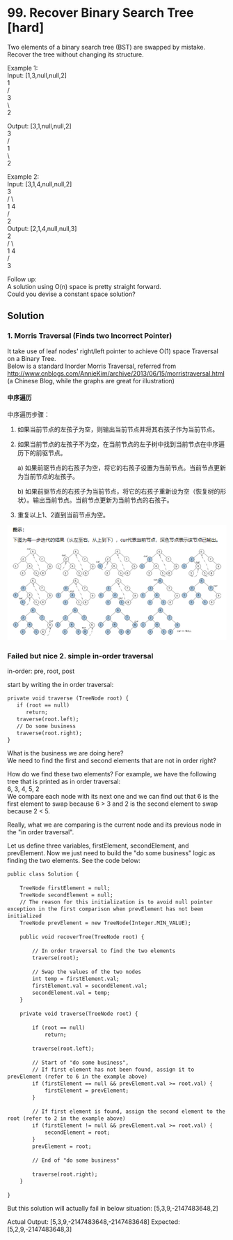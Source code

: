 # 99. Recover Binary Search Tree [hard]     
Two elements of a binary search tree (BST) are swapped by mistake.      
Recover the tree without changing its structure.      

Example 1:     
Input: [1,3,null,null,2]      
   1    
  /   
 3    
  \    
   2     
   
Output: [3,1,null,null,2]       
   3   
  /   
 1    
  \    
   2    
   
Example 2:     
Input: [3,1,4,null,null,2]      
  3    
 / \    
1   4     
   /    
  2    
Output: [2,1,4,null,null,3]     
  2    
 / \    
1   4    
   /    
  3    
  
Follow up:     
A solution using O(n) space is pretty straight forward.    
Could you devise a constant space solution?      


## Solution     
### 1. Morris Traversal (Finds two Incorrect Pointer)    
It take use of leaf nodes' right/left pointer to achieve O(1) space Traversal on a Binary Tree.    
Below is a standard Inorder Morris Traversal, referred from http://www.cnblogs.com/AnnieKim/archive/2013/06/15/morristraversal.html (a Chinese Blog, while the graphs are great for illustration)      



#### 中序遍历    
中序遍历步骤：     
1. 如果当前节点的左孩子为空，则输出当前节点并将其右孩子作为当前节点。   

2. 如果当前节点的左孩子不为空，在当前节点的左子树中找到当前节点在中序遍历下的前驱节点。    

   a) 如果前驱节点的右孩子为空，将它的右孩子设置为当前节点。当前节点更新为当前节点的左孩子。    

   b) 如果前驱节点的右孩子为当前节点，将它的右孩子重新设为空（恢复树的形状）。输出当前节点。当前节点更新为当前节点的右孩子。    

3. 重复以上1、2直到当前节点为空。     

![in order](imgs/inOrder.PNG)    


### Failed but nice 2. simple in-order traversal    
in-order: pre, root, post    

start by writing the in order traversal:      
```
private void traverse (TreeNode root) {
   if (root == null)
      return;
   traverse(root.left);
   // Do some business
   traverse(root.right);
}
```
What is the business we are doing here?     
We need to find the first and second elements that are not in order right?     

How do we find these two elements? For example, we have the following tree that is printed as in order traversal:    
6, 3, 4, 5, 2     
We compare each node with its next one and we can find out that 6 is the first element to swap because 6 > 3 and 2 is the second element to swap because 2 < 5.    

Really, what we are comparing is the current node and its previous node in the "in order traversal".      

Let us define three variables, firstElement, secondElement, and prevElement. Now we just need to build the "do some business" logic as finding the two elements. See the code below:     
```
public class Solution {
    
    TreeNode firstElement = null;
    TreeNode secondElement = null;
    // The reason for this initialization is to avoid null pointer exception in the first comparison when prevElement has not been initialized
    TreeNode prevElement = new TreeNode(Integer.MIN_VALUE);
    
    public void recoverTree(TreeNode root) {
        
        // In order traversal to find the two elements
        traverse(root);
        
        // Swap the values of the two nodes
        int temp = firstElement.val;
        firstElement.val = secondElement.val;
        secondElement.val = temp;
    }
    
    private void traverse(TreeNode root) {
        
        if (root == null)
            return;
            
        traverse(root.left);
        
        // Start of "do some business", 
        // If first element has not been found, assign it to prevElement (refer to 6 in the example above)
        if (firstElement == null && prevElement.val >= root.val) {
            firstElement = prevElement;
        }
    
        // If first element is found, assign the second element to the root (refer to 2 in the example above)
        if (firstElement != null && prevElement.val >= root.val) {
            secondElement = root;
        }        
        prevElement = root;

        // End of "do some business"

        traverse(root.right);
    }
    
}
```

But this solution will actually fail in below situation:
[5,3,9,-2147483648,2]

Actual Output:
[5,3,9,-2147483648,-2147483648]
Expected:
[5,2,9,-2147483648,3]



